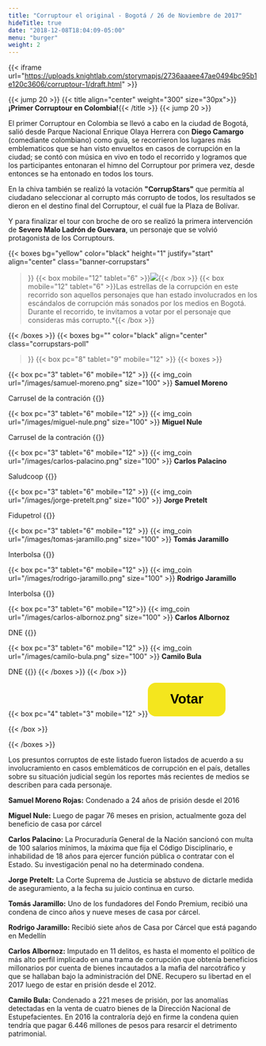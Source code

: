 ```yaml
---
title: "Corruptour el original - Bogotá / 26 de Noviembre de 2017"
hideTitle: true
date: "2018-12-08T18:04:09-05:00"
menu: "burger"
weight: 2
---
```

{{< iframe url="https://uploads.knightlab.com/storymapjs/2736aaaee47ae0494bc95b1e120c3606/corruptour-1/draft.html" >}}

{{< jump 20 >}}
{{< title align="center" weight="300" size="30px">}}**¡Primer Corruptour en Colombia!**{{< /title >}}
{{< jump 20 >}}

El primer Corruptour en Colombia se llevó a cabo en la ciudad de Bogotá, salió desde Parque Nacional Enrique Olaya Herrera con **Diego Camargo** (comediante colombiano) como guía, se recorrieron los lugares más emblematicos que se han visto envueltos en casos de corrupción en la ciudad; se contó con música en vivo en todo el recorrido y logramos que los participantes entonaran el himno del Corruptour por primera vez, desde entonces se ha entonado en todos los tours.

En la chiva también se realizó la votación **"CorrupStars"** que permitía al ciudadano seleccionar al corrupto más corrupto de todos, los resultados se dieron en el destino final del Corruptour, el cuál fue la Plaza de Bolívar.

Y para finalizar el tour con broche de oro se realizó la primera intervención de **Severo Malo Ladrón de Guevara**, un personaje que se volvió protagonista de los Corruptours.

{{< boxes
  bg="yellow"
  color="black"
  height="1"
  justify="start"
  align="center"
  class="banner-corrupstars"
  >}}
  {{< box mobile="12" tablet="6" >}}![](/images/corrupstar.png){{< /box >}}
  {{< box mobile="12" tablet="6" >}}Las estrellas de la corrupción en este recorrido son aquellos personajes que han estado involucrados en los escándalos de corrupción más sonados por los medios en Bogotá. Durante el recorrido, te invitamos a votar por el personaje que consideras más corrupto.*{{< /box >}}
  
{{< /boxes >}}
{{< boxes
  bg=""
  color="black"
  align="center"
  class="corrupstars-poll"
>}}
{{< box pc="8" tablet="9" mobile="12" >}}
{{< boxes >}}
<!-- samuel moreno -->
{{< box pc="3" tablet="6" mobile="12" >}}
{{< img_coin url="/images/samuel-moreno.png" size="100" >}}
**Samuel Moreno**

Carrusel de la contración
{{</box >}}
<!-- Miguel Nule -->
{{< box pc="3" tablet="6" mobile="12" >}}
{{< img_coin url="/images/miguel-nule.png" size="100" >}}
**Miguel Nule**

Carrusel de la contración
{{</box >}}
<!-- Carlos Palacino -->
{{< box pc="3" tablet="6" mobile="12" >}}
{{< img_coin url="/images/carlos-palacino.png" size="100" >}}
**Carlos Palacino**

Saludcoop
{{</box >}}
<!-- Jorge Pretelt -->
{{< box pc="3" tablet="6" mobile="12" >}}
{{< img_coin url="/images/jorge-pretelt.png" size="100" >}}
**Jorge Pretelt**

Fidupetrol
{{</box >}}
<!-- Tomás Jaramillo -->
{{< box pc="3" tablet="6" mobile="12" >}}
{{< img_coin url="/images/tomas-jaramillo.png" size="100" >}}
**Tomás Jaramillo**

Interbolsa
{{</box >}}
<!-- Rodrigo Jaramillo -->
{{< box pc="3" tablet="6" mobile="12" >}}
{{< img_coin url="/images/rodrigo-jaramillo.png" size="100" >}}
**Rodrigo Jaramillo**

Interbolsa
{{</box >}}
<!-- Carlos Albornoz -->
{{< box pc="3" tablet="6" mobile="12">}}
{{< img_coin url="/images/carlos-albornoz.png" size="100" >}}
**Carlos Albornoz**

DNE
{{</box >}}
<!-- Camilo Bula -->
{{< box pc="3" tablet="6" mobile="12" >}}
{{< img_coin url="/images/camilo-bula.png" size="100" >}}
**Camilo Bula**

DNE
{{</box >}}
{{< /boxes >}}
{{< /box >}}
<!-- Botón de votar -->  
{{< box pc="4" tablet="3" mobile="12" >}}<a class='typeform-share button' href='https://randommonkey.typeform.com/to/VeZXjV' data-mode='popup' style='display:inline-block;text-decoration:none;background-color:#f4e61e;color:black;cursor:pointer;font-family:Helvetica,Arial,sans-serif;font-size:27px;line-height:67.5px;text-align:center;margin:0;height:67.5px;padding:0px 45px;border-radius:16px;max-width:100%;white-space:nowrap;overflow:hidden;text-overflow:ellipsis;font-weight:bold;-webkit-font-smoothing:antialiased;-moz-osx-font-smoothing:grayscale;' data-submit-close-delay='0' target='_blank'>Votar</a>
<script>
(function() { var qs,js,q,s,d=document, gi=d.getElementById, ce=d.createElement, gt=d.getElementsByTagName, id="typef_orm_share", b="https://embed.typeform.com/"; if(!gi.call(d,id)){ js=ce.call(d,"script"); js.id=id; js.src=b+"embed.js"; q=gt.call(d,"script")[0]; q.parentNode.insertBefore(js,q) } })()
</script> {{< /box >}}
{{< /boxes >}}

Los presuntos corruptos de este listado fueron listados de acuerdo a su involucramiento en casos emblemáticos de corrupción en el país, detalles sobre su situación judicial según los reportes más recientes de medios se describen para cada personaje.

**Samuel Moreno Rojas:** Condenado a 24 años de prisión desde el 2016

**Miguel Nule:** Luego de pagar 76 meses en prision, actualmente goza del beneficio de casa por cárcel

**Carlos Palacino:** La Procuraduría General de la Nación sancionó con multa de 100 salarios mínimos, la máxima que fija el Código Disciplinario, e inhabilidad de 18 años para ejercer función pública o contratar con el Estado. Su investigación penal no ha determinado condena.

**Jorge Pretelt:** La Corte Suprema de Justicia se abstuvo de dictarle medida de aseguramiento, a la fecha su juicio continua en curso.

**Tomás Jaramillo:** Uno de los fundadores del Fondo Premium, recibió una condena de cinco años y nueve meses de casa por cárcel.

**Rodrigo Jaramillo:** Recibió siete años de Casa por Cárcel que está pagando en Medellín

**Carlos Albornoz:** Imputado en 11 delitos, es hasta el momento el político de más alto perfil implicado en una trama de corrupción que obtenía beneficios millonarios por cuenta de bienes incautados a la mafia del narcotráfico y que se hallaban bajo la administración del DNE. Recupero su libertad en el 2017 luego de estar en prisión desde el 2012.

**Camilo Bula:** Condenado a 221 meses de prisión, por las anomalías detectadas en la venta de cuatro bienes de la Dirección Nacional de Estupefacientes. En 2016 la contraloría dejó en firme la condena quien tendría que pagar 6.446 millones de pesos para resarcir el detrimento patrimonial.